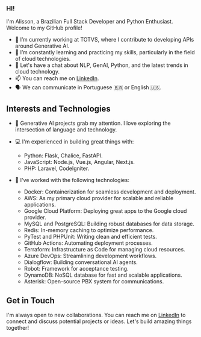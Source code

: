 ### HI!

I'm Alisson, a Brazilian Full Stack Developer and Python Enthusiast. Welcome to my GitHub profile!

- 🔭 I’m currently working at TOTVS, where I contribute to developing APIs around Generative AI.
- 🌱 I’m constantly learning and practicing my skills, particularly in the field of cloud technologies.
- 💬 Let's have a chat about NLP, GenAI, Python, and the latest trends in cloud technology.
- 📫 You can reach me on [LinkedIn](https://www.linkedin.com/in/alisson-pelizaro/).
- 🗣 We can communicate in Portuguese 🇧🇷 or English 🇺🇸.

## Interests and Technologies

- 🤖 Generative AI projects grab my attention. I love exploring the intersection of language and technology.
- 💻 I'm experienced in building great things with:

    - Python: Flask, Chalice, FastAPI.
    - JavaScript: Node.js, Vue.js, Angular, Next.js.
    - PHP: Laravel, CodeIgniter.
    
- 🧪 I've worked with the following technologies:

    - Docker: Containerization for seamless development and deployment.
    - AWS: As my primary cloud provider for scalable and reliable applications.
    - Google Cloud Platform: Deploying great apps to the Google cloud provider.
    - MySQL and PostgreSQL: Building robust databases for data storage.
    - Redis: In-memory caching to optimize performance.
    - PyTest and PHPUnit: Writing clean and efficient tests.
    - GitHub Actions: Automating deployment processes.
    - Terraform: Infrastructure as Code for managing cloud resources.
    - Azure DevOps: Streamlining development workflows.
    - Dialogflow: Building conversational AI agents.
    - Robot: Framework for acceptance testing.
    - DynamoDB: NoSQL database for fast and scalable applications.
    - Asterisk: Open-source PBX system for communications.

## Get in Touch

I'm always open to new collaborations. You can reach me on [LinkedIn](https://www.linkedin.com/in/alisson-pelizaro) to connect and discuss potential projects or ideas.
Let's build amazing things together!
